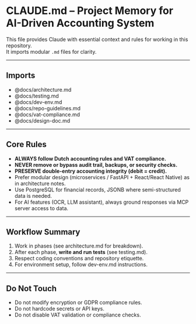# CLAUDE.md – Project Memory for AI-Driven Accounting System

This file provides Claude with essential context and rules for working in this repository.  
It imports modular `.md` files for clarity.

---

## Imports
- @docs/architecture.md
- @docs/testing.md
- @docs/dev-env.md
- @docs/repo-guidelines.md
- @docs/vat-compliance.md
- @docs/design-doc.md 

---

## Core Rules
- **ALWAYS follow Dutch accounting rules and VAT compliance.**
- **NEVER remove or bypass audit trail, backups, or security checks.**
- **PRESERVE double-entry accounting integrity (debit = credit).**
- Prefer modular design (microservices / FastAPI + React/React Native) as in architecture notes.
- Use PostgreSQL for financial records, JSONB where semi-structured data is needed.
- For AI features (OCR, LLM assistant), always ground responses via MCP server access to data.

---

## Workflow Summary
1. Work in phases (see architecture.md for breakdown).  
2. After each phase, **write and run tests** (see testing.md).  
3. Respect coding conventions and repository etiquette.  
4. For environment setup, follow dev-env.md instructions.  

---

## Do Not Touch
- Do not modify encryption or GDPR compliance rules.
- Do not hardcode secrets or API keys.
- Do not disable VAT validation or compliance checks.
